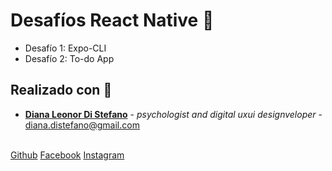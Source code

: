 # Desafíos React Native 🚀

<ul>
<li>Desafío 1: Expo-CLI</li>
<li>Desafío 2: To-do App</li>
</ul>

## Realizado con 💖
* **[Diana Leonor Di Stefano](https://www.linkedin.com/in/dianaledist/)** - *psychologist and digital uxui designveloper* - <a href="mailto:diana.distefano@gmail.com">diana.distefano@gmail.com</a>
<br>
<a href="https://github.com/dianaledist">Github</a>
<a href="https://www.facebook.com/Soy.Diana.Distefano">Facebook</a>
<a href="https://www.instagram.com/dianaledist/">Instagram</a>
